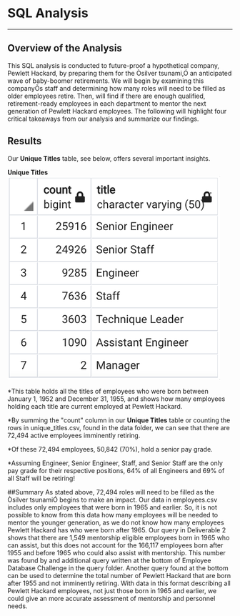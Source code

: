 # SQL Analysis
---

## Overview of the Analysis
This SQL analysis is conducted to future-proof a hypothetical company, Pewlett Hackard, by preparing them for the Òsilver tsunami,Ó an anticipated wave of baby-boomer retirements. We will begin by examining this companyÕs staff and determining how many roles will need to be filled as older employees retire. Then, will find if there are enough qualified, retirement-ready employees in each department to mentor the next generation of Pewlett Hackard employees. The following will highlight four critical takeaways from our analysis and summarize our findings. 

## Results
Our **Unique Titles** table, see below, offers several important insights. 

**Unique Titles**
![unique_titles.png](Images/unique_titles.png)

*This table holds all the titles of employees who were born between January 1, 1952 and December 31, 1955, and shows how many employees holding each title are current employed at Pewlett Hackard.

*By summing the "count" column in our **Unique Titles** table or counting the rows in unique_titles.csv, found in the data folder, we can see that there are 72,494 active employees imminently retiring. 

*Of these 72,494 employees, 50,842 (70%), hold a senior pay grade. 

*Assuming Engineer, Senior Engineer, Staff, and Senior Staff are the only pay grade for their respective positions, 64% of all Engineers and 69% of all Staff will be retiring! 

##Summary
As stated above, 72,494 roles will need to be filled as the Òsilver tsunamiÓ begins to make an impact. Our data in employees.csv includes only employees that were born in 1965 and earlier. So, it is not possible to know from this data how many employees will be needed to mentor the younger generation, as we do not know how many employees Pewlett Hackard has who were born after 1965. Our query in Deliverable 2 shows that there are 1,549 mentorship eligible employees born in 1965 who can assist, but this does not account for the 166,117 employees born after 1955 and before 1965 who could also assist with mentorship. This number was found by and additional query written at the bottom of Employee Database Challenge in the query folder. Another query found at the bottom can be used to determine the total number of Pewlett Hackard that are born after 1955 and not imminently retiring. With data in this format describing all Pewlett Hackard employees, not just those born in 1965 and earlier, we could give an more accurate assessment of mentorship and personnel needs. 
